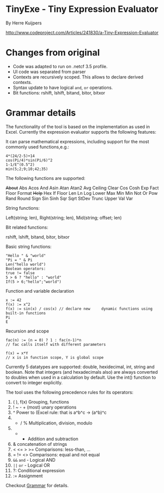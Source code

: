 
# TinyExe - Tiny Expression Evaluator

By Herre Kuijpers

http://www.codeproject.com/Articles/241830/a-Tiny-Expression-Evaluator


# Changes from original

- Code was adapted to run on .netcf 3.5 profile.
- UI code was separated from parser
- Contexts are recursively scoped. This allows
  to declare derived contexts.
- Syntax update to have logical `and`, `or` operations.
- Bit functions: rshift, lshift, bitand, bitor, bitxor

# Grammar details

The functionality of the tool is based on the implementation as used in Excel. Currently the expression evaluator supports the following features:

It can parse mathematical expressions, including support for the most commonly used functions,e.g.:

    4*(24/2-5)+14
    cos(Pi/4)*sin(Pi/6)^2
    1-1/E^(0.5^2)
    min(5;2;9;10;42;35)

The following functions are supported:

~~About~~ Abs Acos And Asin Atan Atan2 Avg Ceiling Clear Cos Cosh Exp Fact Floor Format ~~Help~~ Hex If Floor Len Ln Log Lower Max Min Min Not Or Pow Rand Round Sign Sin Sinh Sqr Sqrt StDev Trunc Upper Val Var

String functions:

Left(string; len), Right(string; len), Mid(string; offset; len)

Bit related functions:

rshift, lshift, bitand, bitor, bitxor

Basic string functions:

    "Hello " & "world"
    "Pi = " & Pi
    Len("hello world")
    Boolean operators:
    true != false
    5 > 6 ? "hello" : "world"
    If(5 > 6;"hello";"world")

Function and variable declaration

    x := 42
    f(x) := x^2
    f(x) := sin(x) / cos(x) // declare new     dynamic functions using built-in functions
    Pi
    E

Recursion and scope

    fac(n) := (n = 0) ? 1 : fac(n-1)*n
    // fac calls itself with different parameters

    f(x) = x*Y
    // x is in function scope, Y is global scope

Currently 5 datatypes are supported: double, hexidecimal, int, string and boolean. Note that integers (and hexadecimals also) are always converted to doubles when used in a calculation by default. Use the int() function to convert to integer explicitly.

The tool uses the following precedence rules for its operators:

1. ( ), f(x) Grouping, functions
2. ! ~ - + (most) unary operations
3. ^ Power to (Excel rule: that is a^b^c -> (a^b)^c
4. * / % Multiplication, division, modulo
5. + - Addition and subtraction
6. & concatenation of strings
7. < <= > >= Comparisons: less-than, ...
8. = != <> Comparisons: equal and not equal
9. `&&` `and` - Logical AND
10. `||` `or` - Logical OR
11. ?: Conditional expression
12. := Assignment


Checkout [Grammar](https://github.com/hobdrive/tinyexe/blob/master/TinyExe/TinyExe.tpg) for details.